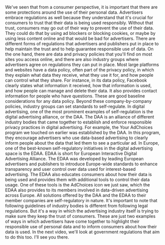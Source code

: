 
We've seen that from a consumer perspective, it is important that there are some protections around the use of their personal data. Advertisers embrace regulations as well because they understand that it's crucial for consumers to trust that their data is being used responsibly. Without that trust, consumers may go out of their way to prevent the use of their data. They could do that by using ad blockers or blocking cookies, or maybe by using less content online and that would be bad for advertisers. There are different forms of regulations that advertisers and publishers put in place to help maintain the trust and to help guarantee responsible use of data. On the one hand, there are data and privacy policies that you'll find on most sites you access online, and there are also industry groups where advertisers agree on regulations they can put in place. Most large platforms and websites have a data policy, often part of the privacy policy, in which they explain what data they receive, what they use it for, and how people can control what they share. For instance, in its data policy, Facebook clearly states what information it received, how that information is used, and how people can manage and delete their data. It also provides contact information for people who have questions. These are good baseline considerations for any data policy. Beyond these company-by-company policies, industry groups can set standards to self-regulate. In digital advertising, one of the most prominent examples of self-regulation is the digital advertising alliance, or the DAA. The DAA is an alliance of different industry bodies that came together to establish and enforce responsible privacy practices in digital advertising. For example, the Your AdChoices program we touched on earlier was established by the DAA. In this program, they encourage advertisers who use data-based advertising to clearly inform people about the data that led them to see a particular ad. In Europe, one of the best-known self-regulatory initiatives in the digital advertising space is the EDAA. EDAA is short for European Interactive Digital Advertising Alliance. The EDAA was developed by leading European advertisers and publishers to introduce Europe-wide standards to enhance transparency and user control over data used for interest-based advertising. The EDAA also educates consumers about how their data is being used and provides them with additional tools to control their data usage. One of these tools is the AdChoices icon we just saw, which the EDAA also provides to its members involved in data-driven advertising across Europe. All solutions offered by the DAA and the EDAA to their member companies are self-regulatory in nature. It's important to note that following guidelines of industry bodies is different from following legal regulations. But it's a way in which the advertising industry itself is trying to make sure they keep the trust of consumers. These are just two examples of ways in which advertisers have come together to highlight their responsible use of personal data and to inform consumers about how their data is used. In the next video, we'll look at government regulations that aim to do this too. I'll see you there.